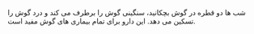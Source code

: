 
شب ها دو قطره در گوش بچکانید، 
سنگینی گوش را برطرف می کند و درد گوش را تسکین می دهد. 
این دارو برای تمام بیماری های گوش مفید است.